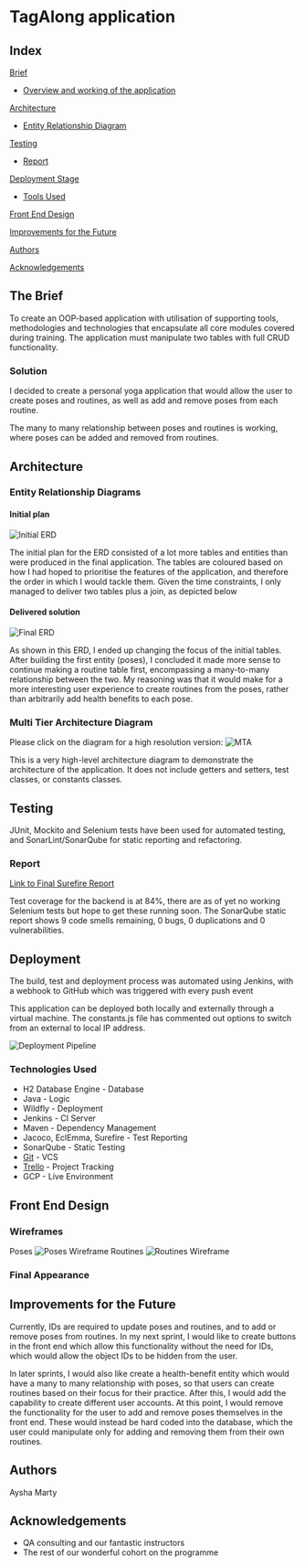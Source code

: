 # TagAlong application

## Index
[Brief](#brief)
   * [Overview and working of the application](#)
   
[Architecture](#architecture)
   * [Entity Relationship Diagram](#)
	
[Testing](#testing)
   * [Report](#report)

     
[Deployment Stage](#depl)
   * [Tools Used](#tech)
     
[Front End Design](#FE)

[Improvements for the Future](#improve)

[Authors](#auth)

[Acknowledgements](#ack)


<a name="brief"></a>
## The Brief

To create an OOP-based application with utilisation of supporting tools, methodologies and technologies that encapsulate all core modules covered during training. The application must manipulate two tables with full CRUD functionality.

<a name="solution"></a>
### Solution

I decided to create a personal yoga application that would allow the user to create poses and routines, as well as add and remove poses from each routine.

The many to many relationship between poses and routines is working, where poses can be added and removed from routines.

<a name="architecture"></a>
## Architecture
<a name="erd"></a>
### Entity Relationship Diagrams
#### Initial plan
![Initial ERD](/Documentation/ERD_Initial_Plan.jpg)

The initial plan for the ERD consisted of a lot more tables and entities than were produced in the final application. The tables are coloured based on how I had hoped to prioritise the features of the application, and therefore the order in which I would tackle them. Given the time constraints, I only managed to deliver two tables plus a join, as depicted below

#### Delivered solution
![Final ERD](/Documentation/ERD_Final.jpg)

As shown in this ERD, I ended up changing the focus of the initial tables. After building the first entity (poses), I concluded it made more sense to continue making a routine table first, encompassing a many-to-many relationship between the two. My reasoning was that it would make for a more interesting user experience to create routines from the poses, rather than arbitrarily add health benefits to each pose.

<a name="mla"></a>
### Multi Tier Architecture Diagram
Please click on the diagram for a high resolution version:
![MTA](/Documentation/MTA.jpg)

This is a very high-level architecture diagram to demonstrate the architecture of the application. It does not include getters and setters, test classes, or constants classes. 


<a name="testing"></a>
## Testing

JUnit, Mockito and Selenium tests have been used for automated testing, and SonarLint/SonarQube for static reporting and refactoring.

<a name="report"></a>
### Report

[Link to Final Surefire Report](/Documentation/Surefire_Report.pdf)

Test coverage for the backend is at 84%, there are as of yet no working Selenium tests but hope to get these running soon.
The SonarQube static report shows 9 code smells remaining, 0 bugs, 0 duplications and 0 vulnerabilities.

<a name="depl"></a>
## Deployment

The build, test and deployment process was automated using Jenkins, with a webhook to GitHub which was triggered with every push event

This application can be deployed both locally and externally through a virtual machine. The constants.js file has commented out options to switch from an external to local IP address.

![Deployment Pipeline](/Documentation/CI_pipeline.jpg)
<a name="tech"></a>
### Technologies Used

* H2 Database Engine - Database
* Java - Logic
* Wildfly - Deployment
* Jenkins - CI Server
* Maven - Dependency Management
* Jacoco, EclEmma, Surefire - Test Reporting
* SonarQube - Static Testing
* [Git](https://github.com/ayshamarty/SoloProject.git) - VCS
* [Trello](https://trello.com/qasoloproject) - Project Tracking
* GCP - Live Environment

<a name="FE"></a>
## Front End Design
### Wireframes
Poses
![Poses Wireframe](/Documentation/Poses_Wireframe.png)
Routines
![Routines Wireframe](/Documentation/Routines_Wireframe.png)
### Final Appearance

<a name="improve"></a>
## Improvements for the Future

Currently, IDs are required to update poses and routines, and to add or remove poses from routines. In my next sprint, I would like to create buttons in the front end which allow this functionality without the need for IDs, which would allow the object IDs to be hidden from the user.

In later sprints, I would also like create a health-benefit entity which would have a many to many relationship with poses, so that users can create routines based on their focus for their practice. After this, I would add the capability to create different user accounts. At this point, I would remove the functionality for the user to add and remove poses themselves in the front end. These would instead be hard coded into the database, which the user could manipulate only for adding and removing them from their own routines.

<a name="auth"></a>
## Authors

Aysha Marty

<a name="ack"></a>
## Acknowledgements

* QA consulting and our fantastic instructors
* The rest of our wonderful cohort on the programme
